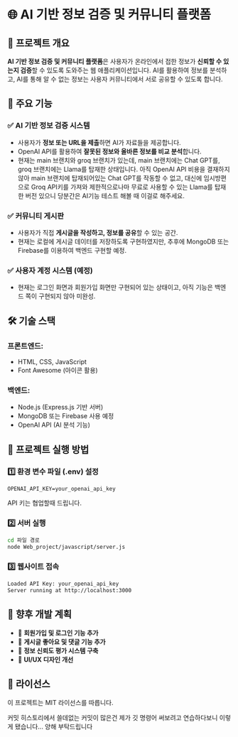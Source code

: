 # 🌐 AI 기반 정보 검증 및 커뮤니티 플랫폼

## 📌 프로젝트 개요
**AI 기반 정보 검증 및 커뮤니티 플랫폼**은 사용자가 온라인에서 접한 정보가 **신뢰할 수 있는지 검증**할 수 있도록 도와주는 웹 애플리케이션입니다. 
AI를 활용하여 정보를 분석하고, AI를 통해 알 수 없는 정보는 사용자 커뮤니티에서 서로 공유할 수 있도록 합니다.

## 🎯 주요 기능
### ✅ AI 기반 정보 검증 시스템
- 사용자가 **정보 또는 URL을 제출**하면 AI가 자료들을 제공합니다.
- OpenAI API를 활용하여 **잘못된 정보와 올바른 정보를 비교 분석**합니다.
- 현재는 main 브랜치와 groq 브랜치가 있는데, main 브랜치에는 Chat GPT를, groq 브랜치에는 Llama를 탑재한 상태입니다.
아직 OpenAI API 비용을 결재하지 않아 main 브랜치에 탑재되어있는 Chat GPT를 작동할 수 없고, 대신에 임시방편으로 Groq API키를 가져와
제한적으로나마 무료로 사용할 수 있는 Llama를 탑재한 버전 있으니 당분간은 AI기능 테스트 해볼 때 이걸로 해주세요.

### ✅ 커뮤니티 게시판
- 사용자가 직접 **게시글을 작성하고, 정보를 공유**할 수 있는 공간.
- 현재는 로컬에 게시글 데이터를 저장하도록 구현하였지만, 추후에 MongoDB 또는 Firebase를 이용하여 백엔드 구현할 예정.

### ✅ 사용자 계정 시스템 (예정)
- 현재는 로그인 화면과 회원가입 화면만 구현되어 있는 상태이고, 아직 기능은 백엔드 쪽이 구현되지 않아 미완성.

## 🛠️ 기술 스택
### **프론트엔드:**
- HTML, CSS, JavaScript
- Font Awesome (아이콘 활용)

### **백엔드:**
- Node.js (Express.js 기반 서버)
- MongoDB 또는 Firebase 사용 예정
- OpenAI API (AI 분석 기능)

## 🚀 프로젝트 실행 방법
### 1️⃣ **환경 변수 파일 (.env) 설정**
`````````````````````````````````````````````.env
OPENAI_API_KEY=your_openai_api_key
`````````````````````````````````````````````````
API 키는 협업할때 드립니다.

### 2️⃣ **서버 실행**
`````````````````````````````````````````````bash
cd 파일 경로
node Web_project/javascript/server.js
`````````````````````````````````````````````````

### 3️⃣ **웹사이트 접속**
`````````````````````````````````````````````bash
Loaded API Key: your_openai_api_key
Server running at http://localhost:3000
`````````````````````````````````````````````````

## 📌 향후 개발 계획
- 🔹 **회원가입 및 로그인 기능 추가**
- 🔹 **게시글 좋아요 및 댓글 기능 추가**
- 🔹 **정보 신뢰도 평가 시스템 구축**
- 🔹 **UI/UX 디자인 개선**

## 📜 라이선스
이 프로젝트는 MIT 라이선스를 따릅니다.

커밋 히스토리에서 쓸데없는 커밋이 많은건 제가 깃 명령어 써보려고 연습하다보니 이렇게 됐습니다... 양해 부탁드립니다
